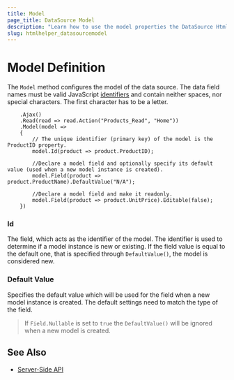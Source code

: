 ```yaml
---
title: Model
page_title: DataSource Model
description: "Learn how to use the model properties the DataSource HtmlHelper for {{ site.framework }}."
slug: htmlhelper_datasourcemodel
---
```


# Model Definition

The `Model` method configures the model of the data source. The data field names must be valid JavaScript [identifiers](https://developer.mozilla.org/en-US/docs/Glossary/Identifier) and contain neither spaces, nor special characters. The first character has to be a letter.

        .Ajax()
        .Read(read => read.Action("Products_Read", "Home"))
        .Model(model =>
        {
            // The unique identifier (primary key) of the model is the ProductID property.
            model.Id(product => product.ProductID);

            //Declare a model field and optionally specify its default value (used when a new model instance is created).
            model.Field(product => product.ProductName).DefaultValue("N/A");

            //Declare a model field and make it readonly.
            model.Field(product => product.UnitPrice).Editable(false);
        })

### Id

The field, which acts as the identifier of the model. The identifier is used to determine if a model instance is new or existing. If the field value is equal to the default one, that is specified through `DefaultValue()`, the model is considered new.

### Default Value

Specifies the default value which will be used for the field when a new model instance is created. The default settings need to match the type of the field. 

> If `Field.Nullable` is set to `true` the `DefaultValue()` will be ignored when a new model is created.

## See Also

* [Server-Side API](/api/datasource)
